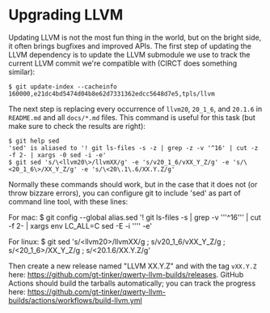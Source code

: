 Upgrading LLVM
==============

Updating LLVM is not the most fun thing in the world, but on the bright side,
it often brings bugfixes and improved APIs. The first step of updating the LLVM
dependency is to update the LLVM submodule we use to track the current LLVM commit
we're compatible with (CIRCT does something similar):

    $ git update-index --cacheinfo 160000,e21dc4bd5474d04b8e62d7331362edcc5648d7e5,tpls/llvm

The next step is replacing every occurrence of `llvm20`, `20_1_6`, and `20.1.6`
in `README.md` and all `docs/*.md` files. This command is useful for this task
(but make sure to check the results are right):

    $ git help sed
    'sed' is aliased to '! git ls-files -s -z | grep -z -v '^16' | cut -z -f 2- | xargs -0 sed -i -e'
    $ git sed 's/\<llvm20\>/llvmXX/g' -e 's/v20_1_6/vXX_Y_Z/g' -e 's/\<20_1_6\>/XX_Y_Z/g' -e 's/\<20\.1\.6/XX.Y.Z/g'

Normally these commands should work, but in the case that it does not (or throw bizzare errors), you can configure git to include 'sed' as part of command line tool, with these lines:

For mac:
    $ git config --global alias.sed '! git ls-files -s | grep -v '\''^16'\'' | cut -f 2- | xargs env LC_ALL=C sed -E -i '\'\'' -e'
    
For linux:
    $ git sed 's/\<llvm20\>/llvmXX/g ; s/v20_1_6/vXX_Y_Z/g ; s/\<20_1_6\>/XX_Y_Z/g ; s/\<20\.1\.6/XX.Y.Z/g'

Then create a new release named "LLVM XX.Y.Z" and with the tag `vXX.Y.Z` here:
<https://github.com/gt-tinker/qwerty-llvm-builds/releases>. GitHub Actions
should build the tarballs automatically; you can track the progress here:
<https://github.com/gt-tinker/qwerty-llvm-builds/actions/workflows/build-llvm.yml>
